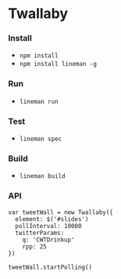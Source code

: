 # Twallaby

### Install

* `npm install`
* `npm install lineman -g`

### Run

* `lineman run`

### Test

* `lineman spec`

### Build

* `lineman build`

### API

    var tweetWall = new Twallaby({
      element: $('#slides')
      pollInterval: 10000
      twitterParams:
        q: 'CWTDrinkup'
        rpp: 25
    })

    tweetWall.startPolling()

